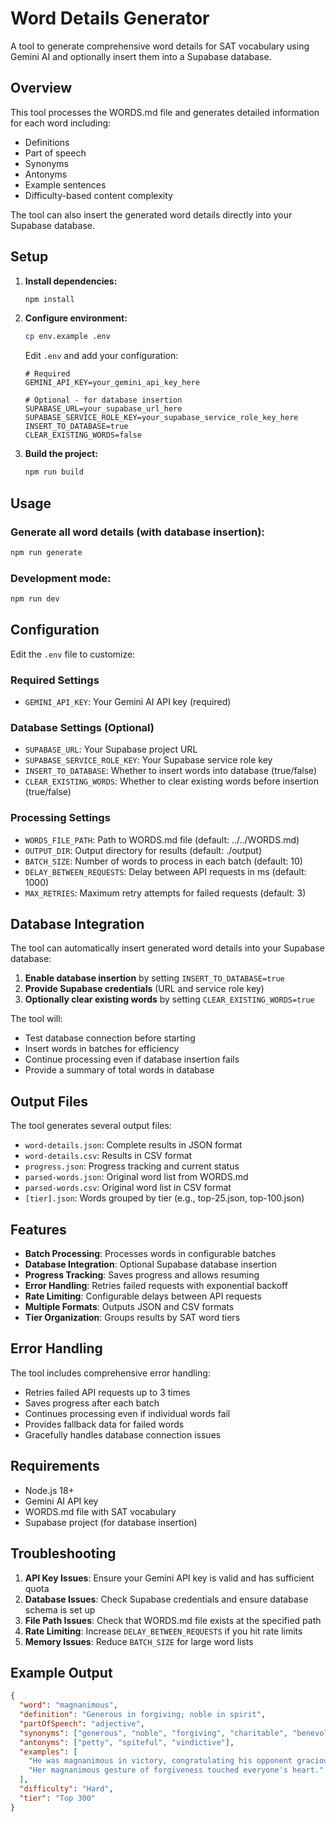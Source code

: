 # Word Details Generator

A tool to generate comprehensive word details for SAT vocabulary using Gemini AI and optionally insert them into a Supabase database.

## Overview

This tool processes the WORDS.md file and generates detailed information for each word including:
- Definitions
- Part of speech
- Synonyms
- Antonyms
- Example sentences
- Difficulty-based content complexity

The tool can also insert the generated word details directly into your Supabase database.

## Setup

1. **Install dependencies:**
   ```bash
   npm install
   ```

2. **Configure environment:**
   ```bash
   cp env.example .env
   ```
   
   Edit `.env` and add your configuration:
   ```
   # Required
   GEMINI_API_KEY=your_gemini_api_key_here
   
   # Optional - for database insertion
   SUPABASE_URL=your_supabase_url_here
   SUPABASE_SERVICE_ROLE_KEY=your_supabase_service_role_key_here
   INSERT_TO_DATABASE=true
   CLEAR_EXISTING_WORDS=false
   ```

3. **Build the project:**
   ```bash
   npm run build
   ```

## Usage

### Generate all word details (with database insertion):
```bash
npm run generate
```

### Development mode:
```bash
npm run dev
```

## Configuration

Edit the `.env` file to customize:

### Required Settings
- `GEMINI_API_KEY`: Your Gemini AI API key (required)

### Database Settings (Optional)
- `SUPABASE_URL`: Your Supabase project URL
- `SUPABASE_SERVICE_ROLE_KEY`: Your Supabase service role key
- `INSERT_TO_DATABASE`: Whether to insert words into database (true/false)
- `CLEAR_EXISTING_WORDS`: Whether to clear existing words before insertion (true/false)

### Processing Settings
- `WORDS_FILE_PATH`: Path to WORDS.md file (default: ../../WORDS.md)
- `OUTPUT_DIR`: Output directory for results (default: ./output)
- `BATCH_SIZE`: Number of words to process in each batch (default: 10)
- `DELAY_BETWEEN_REQUESTS`: Delay between API requests in ms (default: 1000)
- `MAX_RETRIES`: Maximum retry attempts for failed requests (default: 3)

## Database Integration

The tool can automatically insert generated word details into your Supabase database:

1. **Enable database insertion** by setting `INSERT_TO_DATABASE=true`
2. **Provide Supabase credentials** (URL and service role key)
3. **Optionally clear existing words** by setting `CLEAR_EXISTING_WORDS=true`

The tool will:
- Test database connection before starting
- Insert words in batches for efficiency
- Continue processing even if database insertion fails
- Provide a summary of total words in database

## Output Files

The tool generates several output files:

- `word-details.json`: Complete results in JSON format
- `word-details.csv`: Results in CSV format
- `progress.json`: Progress tracking and current status
- `parsed-words.json`: Original word list from WORDS.md
- `parsed-words.csv`: Original word list in CSV format
- `[tier].json`: Words grouped by tier (e.g., top-25.json, top-100.json)

## Features

- **Batch Processing**: Processes words in configurable batches
- **Database Integration**: Optional Supabase database insertion
- **Progress Tracking**: Saves progress and allows resuming
- **Error Handling**: Retries failed requests with exponential backoff
- **Rate Limiting**: Configurable delays between API requests
- **Multiple Formats**: Outputs JSON and CSV formats
- **Tier Organization**: Groups results by SAT word tiers

## Error Handling

The tool includes comprehensive error handling:
- Retries failed API requests up to 3 times
- Saves progress after each batch
- Continues processing even if individual words fail
- Provides fallback data for failed words
- Gracefully handles database connection issues

## Requirements

- Node.js 18+
- Gemini AI API key
- WORDS.md file with SAT vocabulary
- Supabase project (for database insertion)

## Troubleshooting

1. **API Key Issues**: Ensure your Gemini API key is valid and has sufficient quota
2. **Database Issues**: Check Supabase credentials and ensure database schema is set up
3. **File Path Issues**: Check that WORDS.md file exists at the specified path
4. **Rate Limiting**: Increase `DELAY_BETWEEN_REQUESTS` if you hit rate limits
5. **Memory Issues**: Reduce `BATCH_SIZE` for large word lists

## Example Output

```json
{
  "word": "magnanimous",
  "definition": "Generous in forgiving; noble in spirit",
  "partOfSpeech": "adjective",
  "synonyms": ["generous", "noble", "forgiving", "charitable", "benevolent"],
  "antonyms": ["petty", "spiteful", "vindictive"],
  "examples": [
    "He was magnanimous in victory, congratulating his opponent graciously.",
    "Her magnanimous gesture of forgiveness touched everyone's heart."
  ],
  "difficulty": "Hard",
  "tier": "Top 300"
}
```
